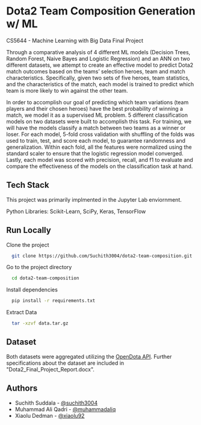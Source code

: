 
# Dota2 Team Composition Generation w/ ML

CS5644 - Machine Learning with Big Data Final Project

Through a comparative analysis of 4 different ML models (Decision Trees, Random Forest, Naive Bayes and Logistic Regression) and an ANN on two different datasets, we attempt to create an effective model to predict Dota2 match outcomes based on the teams’ selection heroes, team and match characteristics. Specifically, given two sets of five heroes, team statistics, and the characteristics of the match, each model is trained to predict which team is more likely to win against the other team. 

In order to accomplish our goal of predicting which team variations (team players and their chosen heroes) have the best probability of winning a match, we model it as a supervised ML problem. 5 different classification models on two datasets were built to accomplish this task. For training, we will have the models classify a match between two teams as a winner or loser. For each model, 5-fold cross validation with shuffling of the folds was used to train, test, and score each model, to guarantee randomness and generalization. Within each fold, all the features were normalized using the standard scaler to ensure that the logistic regression model converged. Lastly, each model was scored with precision, recall, and f1 to evaluate and compare the effectiveness of the models on the classification task at hand. 

## Tech Stack

This project was primarily implmented in the Jupyter Lab enviornment. 

Python Libraries: Scikit-Learn, SciPy, Keras, TensorFlow

## Run Locally

Clone the project

```bash
  git clone https://github.com/Suchith3004/dota2-team-composition.git
```

Go to the project directory

```bash
  cd dota2-team-composition
```

Install dependencies

```bash
  pip install -r requirements.txt
```

Extract Data

```bash
  tar -xzvf data.tar.gz
```
## Dataset

Both datasets were aggregated utilizing the [OpenDota API](https://docs.opendota.com/#). Further specifications about the dataset are included in "Dota2_Final_Project_Report.docx".
## Authors

- Suchith Suddala - [@suchith3004](https://www.github.com/suchith3004)
- Muhammad Ali Qadri - [@muhammadaliq](https://git.cs.vt.edu/muhammadaliq)
- Xiaolu Dedman - [@xiaolu92](https://git.cs.vt.edu/xiaolu92)